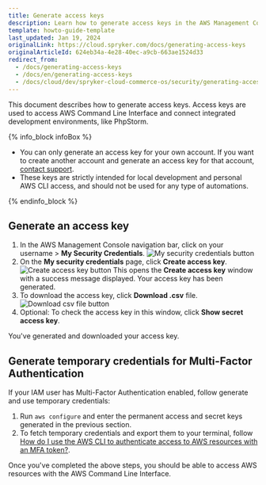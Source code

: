 ```yaml
---
title: Generate access keys
description: Learn how to generate access keys in the AWS Management Console for Spryker Cloud Commerce OS, enabling AWS CLI access and development environment integration.
template: howto-guide-template
last_updated: Jan 19, 2024
originalLink: https://cloud.spryker.com/docs/generating-access-keys
originalArticleId: 624eb34a-4e28-40ec-a9cb-663ae1524d33
redirect_from:
  - /docs/generating-access-keys
  - /docs/en/generating-access-keys
  - /docs/cloud/dev/spryker-cloud-commerce-os/security/generating-access-keys.html
---
```


This document describes how to generate access keys. Access keys are used to access AWS Command Line Interface and connect integrated development environments, like PhpStorm.

{% info_block infoBox %}

* You can only generate an access key for your own account. If you want to create another account and generate an access key for that account, [contact support](https://support.spryker.com). 
* These keys are strictly intended for local development and personal AWS CLI access, and should not be used for any type of automations.

{% endinfo_block %}

## Generate an access key

1. In the AWS Management Console navigation bar, click on your username > **My Security Credentials**.
![My security credentials button](https://spryker.s3.eu-central-1.amazonaws.com/cloud-docs/Spryker+Cloud/Security/Generating+access+keys/my-security-credentials-button.png)
2. On the **My security credentials** page, click **Create access key**.
![Create access key button](https://spryker.s3.eu-central-1.amazonaws.com/cloud-docs/Spryker+Cloud/Security/Generating+access+keys/create-access-key-button.png)
    This opens the **Create access key** window with a success message displayed. Your access key has been generated.
3. To download the access key, click **Download .csv** file.
![Download csv file button](https://spryker.s3.eu-central-1.amazonaws.com/cloud-docs/Spryker+Cloud/Security/Generating+access+keys/download-csv-button-file-button.png)
4. Optional: To check the access key in this window, click **Show secret access key**.

You've generated and downloaded your access key.

## Generate temporary credentials for Multi-Factor Authentication

If your IAM user has Multi-Factor Authentication enabled, follow generate and use temporary credentials:

1. Run `aws configure` and enter the permanent access and secret keys generated in the previous section.
2. To fetch temporary credentials and export them to your terminal, follow [How do I use the AWS CLI to authenticate access to AWS resources with an MFA token?](https://repost.aws/knowledge-center/authenticate-mfa-cli).

Once you've completed the above steps, you should be able to access AWS resources with the AWS Command Line Interface.
